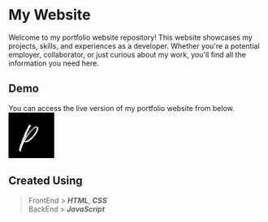 # My Website
Welcome to my portfolio website repository! This website showcases my projects, skills, and experiences as a developer. Whether you're a potential employer, collaborator, or just curious about my work, you'll find all the information you need here.

## Demo
You can access the live version of my portfolio website from below.<br>
[<img src="logo.png" width="90" title="My Website">](https://prinuvinod.me)

## Created Using
> FrontEnd > ***HTML***, ***CSS*** <br>
BackEnd > ***JavaScript***
